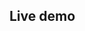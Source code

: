 ## Live demo

<!-- Prevent SSR issues with localStorage / window -->
<ClientOnly>
  <LiveWxTableDemo />
</ClientOnly>